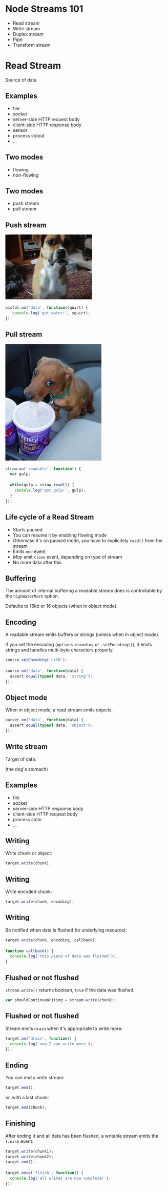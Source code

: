# Node Streams 101

* Read stream
* Write stream
* Duplex stream
* Pipe
* Transform stream


# Read Stream

Source of data


## Examples

* file
* socket
* server-side HTTP request body
* client-side HTTP response body
* sensor
* process stdout
* ...


## Two modes

* flowing
* non-flowing


## Two modes

* push stream
* pull stream


## Push stream

![Push stream](images/push-stream.gif)

```js
pistol.on('data', function(squirt) {
   console.log('got water!', squirt);
});
```


## Pull stream

![Pull stream](images/pull-stream.jpg)

```js
straw.on('readable', function() {
  var gulp;

  while(gulp = straw.read()) {
    console.log('got gulp!', gulp);
  }
});
```


## Life cycle of a Read Stream 

* Starts paused
* You can resume it by enabling flowing mode
* Otherwise it's on paused mode, you have to explicitely `read()` from the stream
* Emits `end` event
* *May* emit `close` event, depending on type of stream
* No more data after this


## Buffering

The amount of internal buffering a readable stream does is controllable by the `highWaterMark` option.

Defaults to 16kb or 16 objects (when in object mode).


## Encoding

A readable stream emits buffers or strings (unless when in object mode).

If you set the encoding (`options.encoding` or `.setEncoding()`), it emits strings and handles multi-byte characters properly.

```js
source.setEncoding('utf8');

source.on('data', function(data) {
  assert.equal(typeof data, 'string');
});
```


## Object mode

When in object mode, a read stream emits objects.

```js
parser.on('data', function(data) {
  assert.equal(typeof data, 'object');
});
```


## Write stream

Target of data.

(the dog's stomach)


## Examples

* file
* socket
* server-side HTTP response body
* client-side HTTP request body
* process stdin
* ...


## Writing

Write chunk or object:

```js
target.write(chunk);
```


## Writing

Write encoded chunk:

```js
target.write(chunk, encoding);
```


## Writing

Be notified when data is flushed (to underlying resource):

```js
target.write(chunk, encoding, callback);

function callback() {
  console.log('this piece of data was flushed');
}
```


## Flushed or not flushed

`stream.write()` returns boolean, `true` if the data was flushed.

```js
var shouldContinueWriting = stream.write(chunk);
```


## Flushed or not flushed

Stream emits `drain` when it's appropriate to write more:

```js
target.on('drain', function() {
  console.log('now I can write more'); 
});
```


## Ending

You can end a write stream:

```js
target.end();
```

or, with a last chunk:

```js
target.end(chunk);
```


## Finishing

After ending it and all data has been flushed, a writable stream emits the `finish` event:

```js
target.write(chunk1);
target.write(chunk2);
target.end();

target.once('finish', function() {
  console.log('all writes are now complete!');
});
```